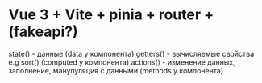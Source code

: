 # Vue 3 + Vite + pinia + router + (fakeapi?)

state() - данные (data у компонента)
getters() - вычисляемые свойства e.g sort() (computed у компонента)
actions() - изменение данных, заполнение, манупуляция с данными (methods у компонента)